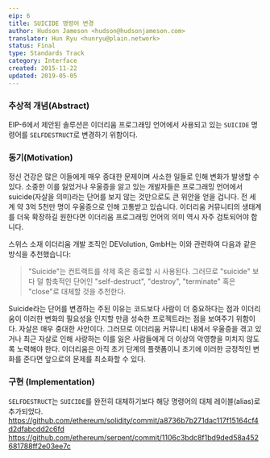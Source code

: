 ```yaml
---
eip: 6
title: SUICIDE 명령어 변경
author: Hudson Jameson <hudson@hudsonjameson.com>
translator: Hun Ryu <hunryu@plain.network>
status: Final
type: Standards Track
category: Interface
created: 2015-11-22
updated: 2019-05-05
---
```


### 추상적 개념(Abstract)
EIP-6에서 제안된 솔루션은 이더리움 프로그래밍 언어에서 사용되고 있는 `SUICIDE` 명령어를 `SELFDESTRUCT`로 변경하기 위함이다.

### 동기(Motivation)
정신 건강은 많은 이들에게 매우 중대한 문제이며 사소한 일들로 인해 변화가 발생할 수 있다. 소중한 이를 잃었거나 우울증을 앓고 있는 개발자들은 프로그래밍 언어에서 suicide(자살을 의미)라는 단어를 보지 않는 것만으로도 큰 위안을 얻을 겁니다. 전 세계 약 3억 5천만 명이 우울증으로 인해 고통받고 있습니다. 이더리움 커뮤니티의 생태계를 더욱 확장하길 원한다면 이더리움 프로그래밍 언어의 의미 역시 자주 검토되어야 합니다.

스위스 소재 이더리움 개발 조직인 DEVolution, GmbH는 이와 관련하여 다음과 같은 방식을 추천했습니다:
> "Suicide"는 컨트랙트를 삭제 혹은 종료할 시 사용된다. 그러므로 "suicide" 보다 덜 함축적인 단어인 "self-destruct", "destroy", "terminate" 혹은 "close"로 대체할 것을 추천한다.

Suicide라는 단어를 변경하는 주된 이유는 코드보다 사람이 더 중요하다는 점과 이더리움이 이러한 변화의 필요성을 인지할 만큼 성숙한 프로젝트라는 점을 보여주기 위함이다. 자살은 매우 중대한 사안이다. 그러므로 이더리움 커뮤니티 내에서 우울증을 겪고 있거나 최근 자살로 인해 사랑하는 이를 잃은 사람들에게 더 이상의 악영향을 미치지 않도록 노력해야 한다. 이더리움은 아직 초기 단계의 플랫폼이니 초기에 이러한 긍정적인 변화를 준다면 앞으로의 문제를 최소화할 수 있다.

### 구현 (Implementation)
`SELFDESTRUCT`는 `SUICIDE`를 완전히 대체하기보다 해당 명령어의 대체 레이블(alias)로 추가되었다.
https://github.com/ethereum/solidity/commit/a8736b7b271dac117f15164cf4d2dfabcdd2c6fd
https://github.com/ethereum/serpent/commit/1106c3bdc8f1bd9ded58a452681788ff2e03ee7c
